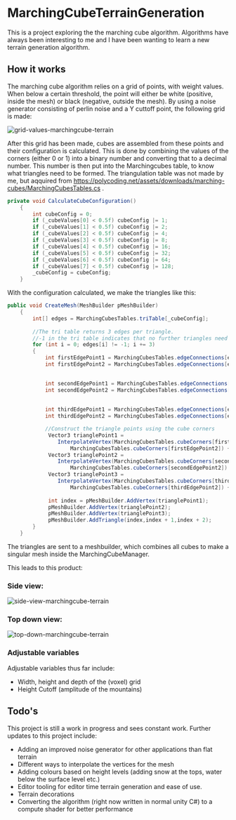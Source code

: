 # MarchingCubeTerrainGeneration

This is a project exploring the the marching cube algorithm. Algorithms have always been interesting to me and I have been wanting to learn a new terrain generation algorithm.



## How it works
The marching cube algorithm relies on a grid of points, with weight values. When below a certain threshold, the point will either be white (positive, inside the mesh) or black (negative, outside the mesh).
By using a noise generator consisting of perlin noise and a Y cuttoff point, the following grid is made:

![grid-values-marchingcube-terrain](https://github.com/Mightylight/MarchingCubeTerrainGeneration/assets/59601297/f5fa5135-334d-4fb7-911f-822ef9d24aae)


After this grid has been made, cubes are assembled from these points and their configuration is calculated. This is done by combining the values of the corners (either 0 or 1) into a binary number and converting that
to a decimal number. This number is then put into the Marchingcubes table, to know what triangles need to be formed. The triangulation table was not made by me, but aqquired from https://polycoding.net/assets/downloads/marching-cubes/MarchingCubesTables.cs .


```Cs
private void CalculateCubeConfiguration()
    {
        int cubeConfig = 0;
        if (_cubeValues[0] < 0.5f) cubeConfig |= 1;
        if (_cubeValues[1] < 0.5f) cubeConfig |= 2;
        if (_cubeValues[2] < 0.5f) cubeConfig |= 4;
        if (_cubeValues[3] < 0.5f) cubeConfig |= 8;
        if (_cubeValues[4] < 0.5f) cubeConfig |= 16;
        if (_cubeValues[5] < 0.5f) cubeConfig |= 32;
        if (_cubeValues[6] < 0.5f) cubeConfig |= 64;
        if (_cubeValues[7] < 0.5f) cubeConfig |= 128;
        _cubeConfig = cubeConfig;
    }
```


With the configuration calculated, we make the triangles like this:


```Cs
public void CreateMesh(MeshBuilder pMeshBuilder)
    {
        int[] edges = MarchingCubesTables.triTable[_cubeConfig];
        
        //The tri table returns 3 edges per triangle.
        //-1 in the tri table indicates that no further triangles need to be made for this configuration.
        for (int i = 0; edges[i] != -1; i += 3)
        {
            int firstEdgePoint1 = MarchingCubesTables.edgeConnections[edges[i]][0];
            int firstEdgePoint2 = MarchingCubesTables.edgeConnections[edges[i]][1];

            
            int secondEdgePoint1 = MarchingCubesTables.edgeConnections[edges[i + 1]][0];
            int secondEdgePoint2 = MarchingCubesTables.edgeConnections[edges[i + 1]][1];
        
            
            int thirdEdgePoint1 = MarchingCubesTables.edgeConnections[edges[i + 2]][0];
            int thirdEdgePoint2 = MarchingCubesTables.edgeConnections[edges[i + 2]][1];

            //Construct the triangle points using the cube corners
             Vector3 trianglePoint1 =
                InterpolateVertex(MarchingCubesTables.cubeCorners[firstEdgePoint1], 
                    MarchingCubesTables.cubeCorners[firstEdgePoint2]) + _worldPos;
             Vector3 trianglePoint2 =
                InterpolateVertex(MarchingCubesTables.cubeCorners[secondEdgePoint1], 
                    MarchingCubesTables.cubeCorners[secondEdgePoint2]) + _worldPos;
             Vector3 trianglePoint3 =
                InterpolateVertex(MarchingCubesTables.cubeCorners[thirdEdgePoint1], 
                    MarchingCubesTables.cubeCorners[thirdEdgePoint2]) + _worldPos;
             
             int index = pMeshBuilder.AddVertex(trianglePoint1);
             pMeshBuilder.AddVertex(trianglePoint2);
             pMeshBuilder.AddVertex(trianglePoint3);
             pMeshBuilder.AddTriangle(index,index + 1,index + 2);
        }
    }
```

The triangles are sent to a meshbuilder, which combines all cubes to make a singular mesh inside the MarchingCubeManager.

This leads to this product:

### Side view:
![side-view-marchingcube-terrain](https://github.com/Mightylight/MarchingCubeTerrainGeneration/assets/59601297/e0b53568-6384-40f8-ab9d-b9ea9a0c0bcc)

### Top down view:
![top-down-marchingcube-terrain](https://github.com/Mightylight/MarchingCubeTerrainGeneration/assets/59601297/69210925-0150-4d8f-94ba-5e88e8b19f6e)

### Adjustable variables
Adjustable variables thus far include:
- Width, height and depth of the (voxel) grid
- Height Cutoff (amplitude of the mountains)


## Todo's
This project is still a work in progress and sees constant work.
Further updates to this project include:
- Adding an improved noise generator for other applications than flat terrain
- Different ways to interpolate the vertices for the mesh
- Adding colours based on height levels (adding snow at the tops, water below the surface level etc.)
- Editor tooling for editor time terrain generation and ease of use.
- Terrain decorations
- Converting the algorithm (right now written in normal unity C#) to a compute shader for better performance
